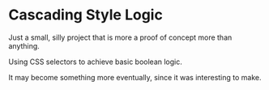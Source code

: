 # Cascading Style Logic

Just a small, silly project that is more a proof of concept more than anything.

Using CSS selectors to achieve basic boolean logic.

It may become something more eventually, since it was interesting to make.